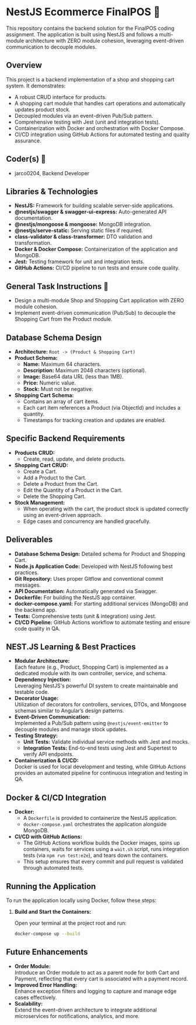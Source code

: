 # NestJS Ecommerce FinalPOS 🚀

This repository contains the backend solution for the FinalPOS coding assignment. The application is built using NestJS and follows a multi-module architecture with ZERO module cohesion, leveraging event-driven communication to decouple modules.

## Overview

This project is a backend implementation of a shop and shopping cart system. It demonstrates:

- A robust CRUD interface for products.
- A shopping cart module that handles cart operations and automatically updates product stock.
- Decoupled modules via an event-driven Pub/Sub pattern.
- Comprehensive testing with Jest (unit and integration tests).
- Containerization with Docker and orchestration with Docker Compose.
- CI/CD integration using GitHub Actions for automated testing and quality assurance.

## Coder(s) 🦾

- jarco0204, Backend Developer

## Libraries & Technologies

- **NestJS:** Framework for building scalable server-side applications.
- **@nestjs/swagger & swagger-ui-express:** Auto-generated API documentation.
- **@nestjs/mongoose & mongoose:** MongoDB integration.
- **@nestjs/serve-static:** Serving static files if required.
- **class-validator & class-transformer:** DTO validation and transformation.
- **Docker & Docker Compose:** Containerization of the application and MongoDB.
- **Jest:** Testing framework for unit and integration tests.
- **GitHub Actions:** CI/CD pipeline to run tests and ensure code quality.

## General Task Instructions 👑

- Design a multi-module Shop and Shopping Cart application with ZERO module cohesion.
- Implement event-driven communication (Pub/Sub) to decouple the Shopping Cart from the Product module.

## Database Schema Design

- **Architecture:** `Root -> (Product & Shopping Cart)`
- **Product Schema:**
  - **Name:** Maximum 64 characters.
  - **Description:** Maximum 2048 characters (optional).
  - **Image:** Base64 data URL (less than 1MB).
  - **Price:** Numeric value.
  - **Stock:** Must not be negative.
- **Shopping Cart Schema:**
  - Contains an array of cart items.
  - Each cart item references a Product (via ObjectId) and includes a quantity.
  - Timestamps for tracking creation and updates are enabled.

## Specific Backend Requirements

- **Products CRUD:**
  - Create, read, update, and delete products.
- **Shopping Cart CRUD:**
  - Create a Cart.
  - Add a Product to the Cart.
  - Delete a Product from the Cart.
  - Edit the Quantity of a Product in the Cart.
  - Delete the Shopping Cart.
- **Stock Management:**
  - When operating with the cart, the product stock is updated correctly using an event-driven approach.
  - Edge cases and concurrency are handled gracefully.

## Deliverables

- **Database Schema Design:** Detailed schema for Product and Shopping Cart.
- **Node.js Application Code:** Developed with NestJS following best practices.
- **Git Repository:** Uses proper Gitflow and conventional commit messages.
- **API Documentation:** Automatically generated via Swagger.
- **Dockerfile:** For building the NestJS app container.
- **docker-compose.yaml:** For starting additional services (MongoDB) and the backend app.
- **Tests:** Comprehensive tests (unit & integration) using Jest.
- **CI/CD Pipeline:** GitHub Actions workflow to automate testing and ensure code quality in QA.

## NEST.JS Learning & Best Practices

- **Modular Architecture:**  
  Each feature (e.g., Product, Shopping Cart) is implemented as a dedicated module with its own controller, service, and schema.
- **Dependency Injection:**  
  Leveraging NestJS's powerful DI system to create maintainable and testable code.
- **Decorator Usage:**  
  Utilization of decorators for controllers, services, DTOs, and Mongoose schemas similar to Angular’s design patterns.
- **Event-Driven Communication:**  
  Implemented a Pub/Sub pattern using `@nestjs/event-emitter` to decouple modules and manage stock updates.
- **Testing Strategy:**
  - **Unit Tests:** Validate individual service methods with Jest and mocks.
  - **Integration Tests:** End-to-end tests using Jest and Supertest to verify API endpoints.
- **Containerization & CI/CD:**  
  Docker is used for local development and testing, while GitHub Actions provides an automated pipeline for continuous integration and testing in QA.

## Docker & CI/CD Integration

- **Docker:**
  - A `Dockerfile` is provided to containerize the NestJS application.
  - `docker-compose.yaml` orchestrates the application alongside MongoDB.
- **CI/CD with GitHub Actions:**
  - The GitHub Actions workflow builds the Docker images, spins up containers, waits for services using a `wait.sh` script, runs integration tests (via `npm run test:e2e`), and tears down the containers.
  - This setup ensures that every commit and pull request is validated through automated tests.

## Running the Application

To run the application locally using Docker, follow these steps:

1. **Build and Start the Containers:**

   Open your terminal at the project root and run:

   ```bash
   docker-compose up --build

   ```

## Future Enhancements

- **Order Module:**  
  Introduce an Order module to act as a parent node for both Cart and Payment, reflecting that every cart is associated with a payment record.
- **Improved Error Handling:**  
  Enhance exception filters and logging to capture and manage edge cases effectively.
- **Scalability:**  
  Extend the event-driven architecture to integrate additional microservices for notifications, analytics, and more.
